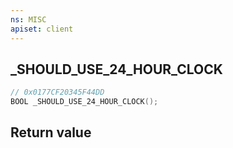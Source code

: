 ```yaml
---
ns: MISC
apiset: client
---
```

## _SHOULD_USE_24_HOUR_CLOCK

```c
// 0x0177CF20345F44DD
BOOL _SHOULD_USE_24_HOUR_CLOCK();
```



## Return value